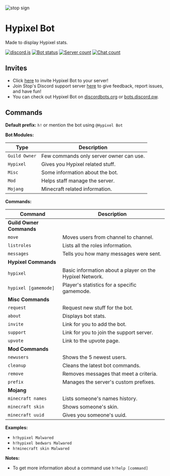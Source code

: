 ![stop sign](https://github.com/Wonderpants/Hypixel-Bot/blob/master/images/HypixelBanner.png?raw=true)

# Hypixel Bot

Made to display Hypixel stats.

[![discord.js](https://img.shields.io/badge/discord-py-blue.svg)](https://github.com/Rapptz/discord.py)
[![Bot status](https://discordbots.org/api/widget/status/333422871567400961.svg)](https://discordbots.org/bot/333422871567400961)
[![Server count](https://discordbots.org/api/widget/servers/333422871567400961.svg)](https://discordbots.org/bot/333422871567400961)
[![Chat count](https://img.shields.io/discord/385954529557872640.svg)](https://discord.gg/GRPUTrS)

## Invites

* Click [here](https://discordapp.com/oauth2/authorize?client_id=333422871567400961&scope=bot&permissions=268561472) to invite Hypixel Bot to your server!
* Join Stop's Discord support server [here](https://discord.gg/GRPUTrS) to give feedback, report issues, and have fun!
* You can check out Hypixel Bot on [discordbots.org](https://discordbots.org/bot/333422871567400961) or [bots.discord.pw](https://bots.discord.pw/bots/333422871567400961).

## Commands

**Default prefix:** `h!` or mention the bot using `@Hypixel Bot`

**Bot Modules:**

|Type|Description|
|---|---|
|`Guild Owner`|Few commands only server owner can use.|
|`Hypixel`|Gives you Hypixel related stuff.|
|`Misc`|Some information about the bot.|
|`Mod`|Helps staff manage the server.|
|`Mojang`|Minecraft related information.|

**Commands:**


|Command|Description|
|---|---|
|**Guild Owner Commands**||
|`move`|Moves users from channel to channel.|
|`listroles`|Lists all the roles information.|
|`messages`|Tells you how many messages were sent.|
|**Hypixel Commands**||
|`hypixel`|Basic information about a player on the Hypixel Network.|
|`hypixel [gamemode]`|Player's statistics for a specific gamemode.|
|**Misc Commands**||
|`request`|Request new stuff for the bot.|
|`about`|Displays bot stats.|
|`invite`|Link for you to add the bot.|
|`support`|Link for you to join the support server.|
|`upvote`|Link to the upvote page.|
|**Mod Commands**||
|`newusers`|Shows the 5 newest users.|
|`cleanup`|Cleans the latest bot commands.|
|`remove`|Removes messages that meet a criteria.|
|`prefix`|Manages the server's custom prefixes.|
|**Mojang**||
|`minecraft names`|Lists someone's names history.|
|`minecraft skin`|Shows someone's skin.|
|`minecraft uuid`|Gives you someone's uuid.|


**Examples:**

* `h!hypixel Malwared`
* `h!hypixel bedwars Malwared`
* `h!minecraft skin Malwared`

**Notes:**
* To get more information about a command use `h!help [command]`